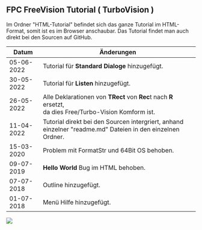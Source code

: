 ## FPC FreeVision Tutorial ( TurboVision )

Im Ordner "HTML-Tutorial" befindet sich das ganze Tutorial im HTML-Format, somit ist es im Browser anschaubar.
Das Tutorial findet man auch direkt bei den Sourcen auf GitHub.


Datum | Änderungen 
--- | ---
05-06-2022 | Tutorial für <b>Standard Dialoge</b> hinzugefügt.
30-05-2022 | Tutorial für <b>Listen</b> hinzugefügt.
26-05-2022 | Alle Deklarationen von <b>TRect</b> von <b>Rec</b>t nach <b>R</b> ersetzt,<br> da dies Free/Turbo-Vision Komform ist.
11-04-2022 | Tutorial direkt bei den Sourcen intergriert, anhand einzelner "readme.md" Dateien in den einzelnen Ordner.
15-03-2020 | Problem mit FormatStr und 64Bit OS behoben.
09-07-2019 | <b>Hello World</b> Bug im HTML behoben.
07-07-2018 | Outline hinzugefügt.
01-07-2018 | Menü Hilfe hinzugefügt.

<img src="image.png">

